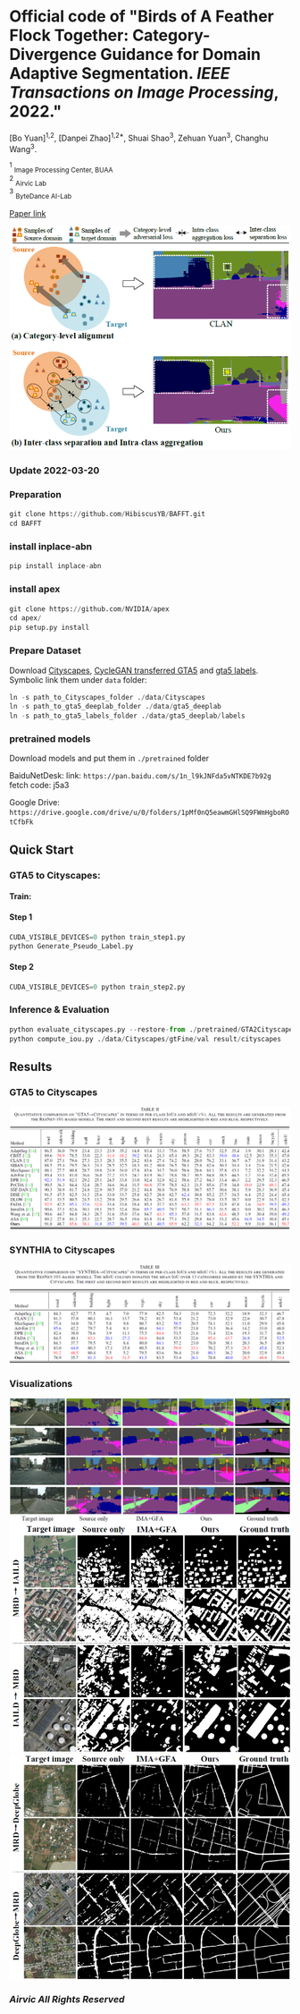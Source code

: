 # Official code of "Birds of A Feather Flock Together: Category-Divergence Guidance for Domain Adaptive Segmentation. *IEEE Transactions on Image Processing*, 2022."

[Bo Yuan]<sup>1,2</sup>, [Danpei Zhao]<sup>1,2*</sup>, Shuai Shao<sup>3</sup>, Zehuan Yuan<sup>3</sup>, Changhu Wang<sup>3</sup>.

<sup>1</sup> <sub>Image Processing Center, BUAA</sub><br />
<sup>2</sup> <sub>Airvic Lab</sub><br />
<sup>3</sup> <sub>ByteDance AI-Lab</sub><br />

[Paper link](https://ieeexplore.ieee.org/document/9745831)

![algorithm](illustration/motivation.png)

### Update 2022-03-20

### Preparation
```python
git clone https://github.com/HibiscusYB/BAFFT.git     
cd BAFFT
```


### install inplace-abn
```python
pip install inplace-abn  
```

### install apex
```python
git clone https://github.com/NVIDIA/apex 
cd apex/      
pip setup.py install   
```

### Prepare Dataset

Download [Cityscapes](https://www.cityscapes-dataset.com/), [CycleGAN transferred GTA5](https://drive.google.com/open?id=1OBvYVz2ND4ipdfnkhSaseT8yu2ru5n5l) and [gta5 labels](https://drive.google.com/file/d/11E42F_4InoZTnoATi-Ob1yEHfz7lfZWg/view?usp=sharing). Symbolic link them under ``data`` folder: 

```python
ln -s path_to_Cityscapes_folder ./data/Cityscapes   
ln -s path_to_gta5_deeplab_folder ./data/gta5_deeplab    
ln -s path_to_gta5_labels_folder ./data/gta5_deeplab/labels       
```


### pretrained models
Download models and put them in ``./pretrained`` folder

BaiduNetDesk:
link: ``https://pan.baidu.com/s/1n_l9kJNFda5vNTKDE7b92g ``  
fetch code: j5a3     

Google Drive:
`` 
https://drive.google.com/drive/u/0/folders/1pMf0nQ5eawmGHlSQ9FWmHgboROtCfbFk 
``

## Quick Start
### GTA5 to Cityscapes:
#### Train: 
#### Step 1
```python
CUDA_VISIBLE_DEVICES=0 python train_step1.py  
python Generate_Pseudo_Label.py   
```
#### Step 2
```python
CUDA_VISIBLE_DEVICES=0 python train_step2.py  
```

### Inference & Evaluation
```python
python evaluate_cityscapes.py --restore-from ./pretrained/GTA2Cityscapes/GTA5_Best.pth   
python compute_iou.py ./data/Cityscapes/gtFine/val result/cityscapes   
```


## Results
### GTA5 to Cityscapes
![GTA5 to Cityscapes](illustration/GTA5toCityscapes.png)
### SYNTHIA to Cityscapes
![SYNTHIA to Cityscapes](illustration/SYNTHIAtoCityscapes.png)
### Visualizations
![Visualizations](illustration/visualization_GTA-Cityscapes.png)
![Visualizations](illustration/visualization_IAILD-MBD.png)
![Visualizations](illustration/visualization_DeepGlobe-MRD.png)


### *Airvic All Rights Reserved*
